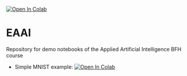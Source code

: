 [![Open In Colab](https://colab.research.google.com/assets/colab-badge.svg)](https://colab.research.google.com/github/guiwitz/EAAI/blob/main)

# EAAI
Repository for demo notebooks of the Applied Artificial Intelligence BFH course

- Simple MNIST example: [![Open In Colab](https://colab.research.google.com/assets/colab-badge.svg)](https://colab.research.google.com/github/guiwitz/EAAI/blob/main/EAAI_MNIST.ipynb)
